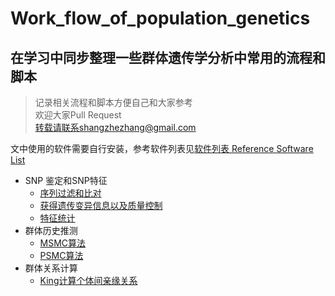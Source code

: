 # Work_flow_of_population_genetics

## 在学习中同步整理一些群体遗传学分析中常用的流程和脚本

> 记录相关流程和脚本方便自己和大家参考\
欢迎大家Pull Request\
转载请联系shangzhezhang@gmail.com

文中使用的软件需要自行安装，参考软件列表见[软件列表 Reference Software List](https://github.com/shangshanzhizhe/Work_flow_of_population_genetics/blob/master/Work_flows/software_list.md)

- SNP 鉴定和SNP特征
    - [序列过滤和比对](https://github.com/shangshanzhizhe/Work_flow_of_population_genetics/blob/master/Work_flows/Reads_clean_and_Mapping.md)
    - [获得遗传变异信息以及质量控制](https://github.com/shangshanzhizhe/Work_flow_of_population_genetics/blob/master/Work_flows/Call_variants_and_filtering.md)
    - [特征统计](https://github.com/shangshanzhizhe/Work_flow_of_population_genetics/blob/master/Work_flows/under_working.md)
- 群体历史推测
    - [MSMC算法](https://github.com/shangshanzhizhe/Work_flow_of_population_genetics/blob/master/Work_flows/msmc_demo.md)
    - [PSMC算法](https://github.com/shangshanzhizhe/Work_flow_of_population_genetics/blob/master/Work_flows/psmc.md)
- 群体关系计算
    - [King计算个体间亲缘关系](https://github.com/shangshanzhizhe/Work_flow_of_population_genetics/blob/master/Work_flows/king.md)